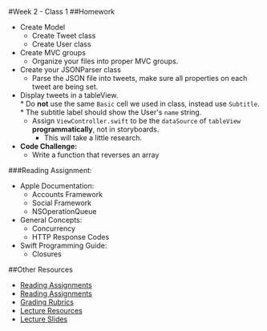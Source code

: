 #Week 2 - Class 1
##Homework
* Create Model  
	* Create Tweet class  
	* Create User class  
* Create MVC groups  
	* Organize your files into proper MVC groups.  
* Create your JSONParser class  
	* Parse the JSON file into tweets, make sure all properties on each tweet are being set.  
* Display tweets in a tableView.  
		* Do **not** use the same `Basic` cell we used in class, instead use `Subtitle`.  
			* The subtitle label should show the User's `name` string.  
	* Assign `ViewController.swift` to be the `dataSource` of `tableView` **programmatically**, not in storyboards.  
		* This will take a little research.  
* **Code Challenge:**  
	* Write a function that reverses an array  

###Reading Assignment:
* Apple Documentation:
	* Accounts Framework
	* Social Framework
	* NSOperationQueue
* General Concepts:
	* Concurrency
	* HTTP Response Codes
* Swift Programming Guide:
	* Closures

##Other Resources
* [Reading Assignments](../../Resources/ra-grading-standard/)
* [Reading Assignments](../../Resources/ra-grading-standard/)
* [Grading Rubrics](../../Resources/)
* [Lecture Resources](lecture/)
* [Lecture Slides](https://www.icloud.com/keynote/000JOeuDHWuUbUJrSdhFhQJcg#Week2_Day1)
